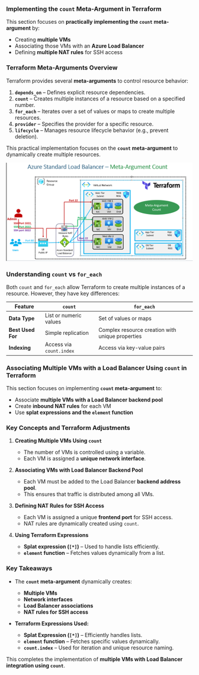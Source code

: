 ### **Implementing the `count` Meta-Argument in Terraform**  

This section focuses on **practically implementing the `count` meta-argument** by:  
- Creating **multiple VMs**  
- Associating those VMs with an **Azure Load Balancer**  
- Defining **multiple NAT rules** for SSH access  



### **Terraform Meta-Arguments Overview**  

Terraform provides several **meta-arguments** to control resource behavior:  
1. **`depends_on`** – Defines explicit resource dependencies.  
2. **`count`** – Creates multiple instances of a resource based on a specified number.  
3. **`for_each`** – Iterates over a set of values or maps to create multiple resources.  
4. **`provider`** – Specifies the provider for a specific resource.  
5. **`lifecycle`** – Manages resource lifecycle behavior (e.g., prevent deletion).  

This practical implementation focuses on the **`count` meta-argument** to dynamically create multiple resources.  

![alt text](images/countmeta.png)

### **Understanding `count` vs `for_each`**  

Both `count` and `for_each` allow Terraform to create multiple instances of a resource. However, they have key differences:  

| Feature     | `count`  | `for_each`  |
|------------|---------|------------|
| **Data Type**  | List or numeric values | Set of values or maps |
| **Best Used For** | Simple replication | Complex resource creation with unique properties |
| **Indexing** | Access via `count.index` | Access via key-value pairs |


### **Associating Multiple VMs with a Load Balancer Using `count` in Terraform**  

This section focuses on implementing **`count` meta-argument** to:  
- Associate **multiple VMs with a Load Balancer backend pool**  
- Create **inbound NAT rules** for each VM  
- Use **splat expressions and the `element` function**  


### **Key Concepts and Terraform Adjustments**  

1. **Creating Multiple VMs Using `count`**  
   - The number of VMs is controlled using a variable.  
   - Each VM is assigned a **unique network interface**.  

2. **Associating VMs with Load Balancer Backend Pool**  
   - Each VM must be added to the Load Balancer **backend address pool**.  
   - This ensures that traffic is distributed among all VMs.  

3. **Defining NAT Rules for SSH Access**  
   - Each VM is assigned a unique **frontend port** for SSH access.  
   - NAT rules are dynamically created using `count`.  

4. **Using Terraform Expressions**  
   - **Splat expression (`[*]`)** – Used to handle lists efficiently.  
   - **`element` function** – Fetches values dynamically from a list.  



### **Key Takeaways**  

- The **`count` meta-argument** dynamically creates:  
  - **Multiple VMs**  
  - **Network interfaces**  
  - **Load Balancer associations**  
  - **NAT rules for SSH access**  

- **Terraform Expressions Used:**  
  - **Splat Expression (`[*]`)** – Efficiently handles lists.  
  - **`element` function** – Fetches specific values dynamically.  
  - **`count.index`** – Used for iteration and unique resource naming.  

This completes the implementation of **multiple VMs with Load Balancer integration using `count`**.
